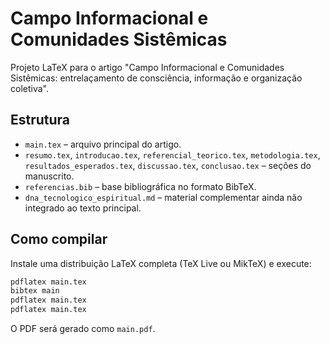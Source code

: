 # Campo Informacional e Comunidades Sistêmicas

Projeto LaTeX para o artigo "Campo Informacional e Comunidades Sistêmicas: entrelaçamento de consciência, informação e organização coletiva".

## Estrutura

- `main.tex` – arquivo principal do artigo.
- `resumo.tex`, `introducao.tex`, `referencial_teorico.tex`, `metodologia.tex`, `resultados_esperados.tex`, `discussao.tex`, `conclusao.tex` – seções do manuscrito.
- `referencias.bib` – base bibliográfica no formato BibTeX.
- `dna_tecnologico_espiritual.md` – material complementar ainda não integrado ao texto principal.

## Como compilar

Instale uma distribuição LaTeX completa (TeX Live ou MikTeX) e execute:

```bash
pdflatex main.tex
bibtex main
pdflatex main.tex
pdflatex main.tex
```

O PDF será gerado como `main.pdf`.
